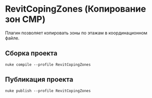 # RevitCopingZones (Копирование зон СМР)
Плагин позволяет копировать зоны по этажам в координационном файле.

## Сборка проекта

```
nuke compile --profile RevitCopingZones
```

## Публикация проекта

```
nuke publish --profile RevitCopingZones
```
